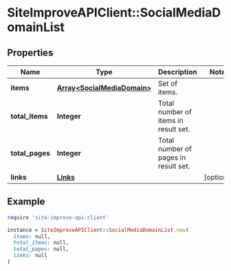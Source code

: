 # SiteImproveAPIClient::SocialMediaDomainList

## Properties

| Name | Type | Description | Notes |
| ---- | ---- | ----------- | ----- |
| **items** | [**Array&lt;SocialMediaDomain&gt;**](SocialMediaDomain.md) | Set of items. |  |
| **total_items** | **Integer** | Total number of items in result set. |  |
| **total_pages** | **Integer** | Total number of pages in result set. |  |
| **links** | [**Links**](Links.md) |  | [optional] |

## Example

```ruby
require 'site-improve-api-client'

instance = SiteImproveAPIClient::SocialMediaDomainList.new(
  items: null,
  total_items: null,
  total_pages: null,
  links: null
)
```


